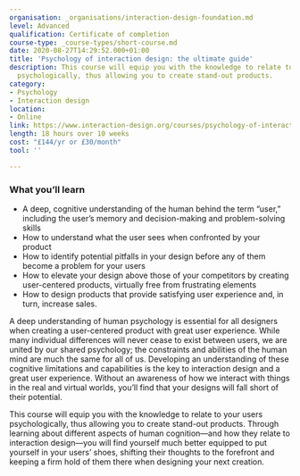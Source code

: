 ```yaml
---
organisation: _organisations/interaction-design-foundation.md
level: Advanced
qualification: Certificate of completion
course-type: _course-types/short-course.md
date: 2020-08-27T14:29:52.000+01:00
title: 'Psychology of interaction design: the ultimate guide'
description: This course will equip you with the knowledge to relate to your users
  psychologically, thus allowing you to create stand-out products.
category:
- Psychology
- Interaction design
location:
- Online
link: https://www.interaction-design.org/courses/psychology-of-interaction-design-the-ultimate-guide
length: 18 hours over 10 weeks
cost: "£144/yr or £30/month"
tool: ''

---
```

### What you’ll learn

* A deep, cognitive understanding of the human behind the term “user,” including the user’s memory and decision-making and problem-solving skills
* How to understand what the user sees when confronted by your product
* How to identify potential pitfalls in your design before any of them become a problem for your users
* How to elevate your design above those of your competitors by creating user-centered products, virtually free from frustrating elements
* How to design products that provide satisfying user experience and, in turn, increase sales.

A deep understanding of human psychology is essential for all designers when creating a user-centered product with great user experience. While many individual differences will never cease to exist between users, we are united by our shared psychology; the constraints and abilities of the human mind are much the same for all of us. Developing an understanding of these cognitive limitations and capabilities is the key to interaction design and a great user experience. Without an awareness of how we interact with things in the real and virtual worlds, you’ll find that your designs will fall short of their potential.

This course will equip you with the knowledge to relate to your users psychologically, thus allowing you to create stand-out products. Through learning about different aspects of human cognition—and how they relate to interaction design—you will find yourself much better equipped to put yourself in your users’ shoes, shifting their thoughts to the forefront and keeping a firm hold of them there when designing your next creation.
